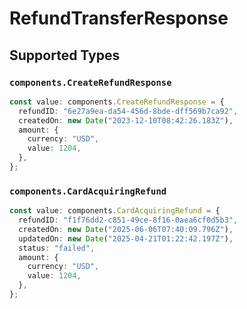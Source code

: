 # RefundTransferResponse


## Supported Types

### `components.CreateRefundResponse`

```typescript
const value: components.CreateRefundResponse = {
  refundID: "6e27a9ea-da54-456d-8bde-dff569b7ca92",
  createdOn: new Date("2023-12-10T08:42:26.183Z"),
  amount: {
    currency: "USD",
    value: 1204,
  },
};
```

### `components.CardAcquiringRefund`

```typescript
const value: components.CardAcquiringRefund = {
  refundID: "f1f76dd2-c851-49ce-8f16-0aea6cf0d5b3",
  createdOn: new Date("2025-06-06T07:40:09.796Z"),
  updatedOn: new Date("2025-04-21T01:22:42.197Z"),
  status: "failed",
  amount: {
    currency: "USD",
    value: 1204,
  },
};
```

